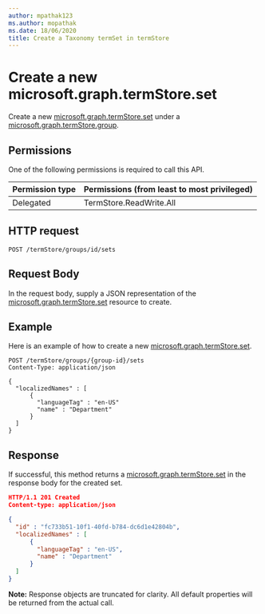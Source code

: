 ```yaml
---
author: mpathak123
ms.author: mopathak
ms.date: 18/06/2020
title: Create a Taxonomy termSet in termStore
---
```

# Create a new microsoft.graph.termStore.set

Create a new [microsoft.graph.termStore.set] under a [microsoft.graph.termStore.group][].

## Permissions

One of the following permissions is required to call this API. 

|Permission type      | Permissions (from least to most privileged)              |
|:--------------------|:---------------------------------------------------------|
|Delegated |TermStore.ReadWrite.All |


## HTTP request

```http
POST /termStore/groups/id/sets
```
## Request Body
In the request body, supply a JSON representation of the [microsoft.graph.termStore.set][] resource to create.

## Example
Here is an example of how to create a new [microsoft.graph.termStore.set].

```http
POST /termStore/groups/{group-id}/sets
Content-Type: application/json

{    
  "localizedNames" : [
      {
        "languageTag" : "en-US"
        "name" : "Department"
      }
  ]
}
```

## Response
If successful, this method returns a [microsoft.graph.termStore.set][] in the response body for the created set.

<!-- { "blockType": "response", "@odata.type": "microsoft.graph.term", "truncated": true } -->

```json
HTTP/1.1 201 Created
Content-type: application/json

{  
  "id" : "fc733b51-10f1-40fd-b784-dc6d1e42804b",
  "localizedNames" : [
      {
        "languageTag" : "en-US",
        "name" : "Department"
      }
  ]
}
```
**Note:** Response objects are truncated for clarity.
All default properties will be returned from the actual call.

[microsoft.graph.termStore.set]: ../resources/termSet.md
[microsoft.graph.termStore.group]: ../resources/termGroup.md
[microsoft.graph.termStore.term]: ../resources/term.md

